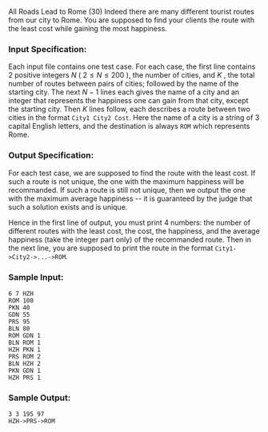 All Roads Lead to Rome (30)
Indeed there are many different tourist routes from our city to Rome. You are
supposed to find your clients the route with the least cost while gaining the
most happiness.

### Input Specification:

Each input file contains one test case. For each case, the first line contains
2 positive integers $N$ ( $2\le N\le 200$ ), the number of cities, and $K$ ,
the total number of routes between pairs of cities; followed by the name of
the starting city. The next $N-1$ lines each gives the name of a city and an
integer that represents the happiness one can gain from that city, except the
starting city. Then $K$ lines follow, each describes a route between two
cities in the format `City1 City2 Cost`. Here the name of a city is a string
of 3 capital English letters, and the destination is always `ROM` which
represents Rome.

### Output Specification:

For each test case, we are supposed to find the route with the least cost. If
such a route is not unique, the one with the maximum happiness will be
recommanded. If such a route is still not unique, then we output the one with
the maximum average happiness -- it is guaranteed by the judge that such a
solution exists and is unique.

Hence in the first line of output, you must print 4 numbers: the number of
different routes with the least cost, the cost, the happiness, and the average
happiness (take the integer part only) of the recommanded route. Then in the
next line, you are supposed to print the route in the format
`City1->City2->...->ROM`.

### Sample Input:

    
    
    6 7 HZH
    ROM 100
    PKN 40
    GDN 55
    PRS 95
    BLN 80
    ROM GDN 1
    BLN ROM 1
    HZH PKN 1
    PRS ROM 2
    BLN HZH 2
    PKN GDN 1
    HZH PRS 1
    

### Sample Output:

    
    
    3 3 195 97
    HZH->PRS->ROM
    

